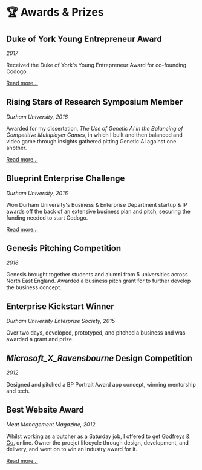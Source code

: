 # 🏆 Awards & Prizes

## Duke of York Young Entrepreneur Award

_2017_

Received the Duke of York's Young Entrepreneur Award for co-founding Codogo.

[Read more...](http://bit.ly/39ND8hl)

## Rising Stars of Research Symposium Member

_Durham University, 2016_

Awarded for my dissertation, _The Use of Genetic AI in the Balancing of Competitive Multiplayer Games_, in which I built and then balanced and video game through insights gathered pitting Genetic AI against one another.

[Read more...](http://bit.ly/39w8XLe)

## Blueprint Enterprise Challenge

_Durham University, 2016_

Won Durham University's Business & Enterprise Department startup & IP awards off the back of an extensive business plan and pitch, securing the funding needed to start Codogo.

[Read more...](http://bit.ly/2LTGruJ)

## Genesis Pitching Competition

_2016_

Genesis brought together students and alumni from 5 universities across North East England. Awarded a business pitch grant for to further develop the business concept.

## Enterprise Kickstart Winner

_Durham University Enterprise Society, 2015_

Over two days, developed, prototyped, and pitched a business and was awarded a grant and prize.

## _Microsoft_X_Ravensbourne_ Design Competition

_2012_

Designed and pitched a BP Portrait Award app concept, winning mentorship and tech.

## Best Website Award

_Meat Management Magazine, 2012_

Whilst working as a butcher as a Saturday job, I offered to get [Godfreys & Co.](https://www.godfreys.co/) online. Owner the proejct lifecycle through design, development, and delivery, and went on to win an industry award for it.

[Read more...](https://www.godfreys.co/best-online-butcher-98-c.asp)
